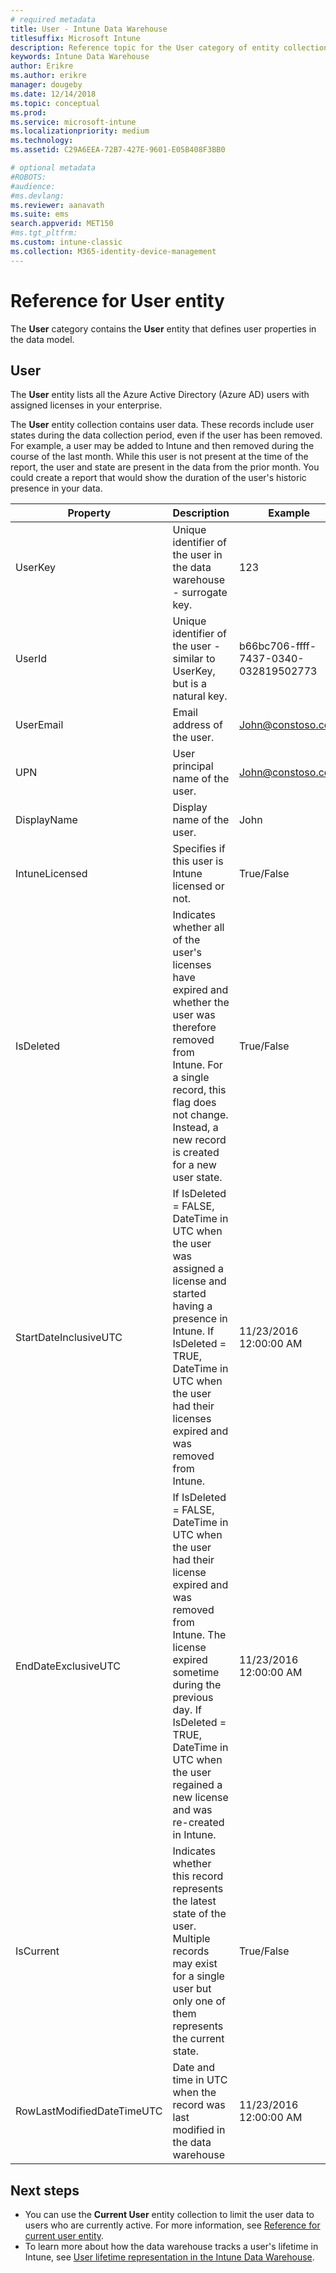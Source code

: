 ```yaml
---
# required metadata
title: User - Intune Data Warehouse
titlesuffix: Microsoft Intune
description: Reference topic for the User category of entity collections in the Intune Data Warehouse API.
keywords: Intune Data Warehouse
author: Erikre
ms.author: erikre
manager: dougeby
ms.date: 12/14/2018
ms.topic: conceptual
ms.prod:
ms.service: microsoft-intune
ms.localizationpriority: medium
ms.technology:
ms.assetid: C29A6EEA-72B7-427E-9601-E05B408F3BB0

# optional metadata
#ROBOTS:
#audience:
#ms.devlang:
ms.reviewer: aanavath
ms.suite: ems
search.appverid: MET150
#ms.tgt_pltfrm:
ms.custom: intune-classic
ms.collection: M365-identity-device-management
---
```


# Reference for User entity

The **User** category contains the **User** entity that defines user properties in the data model.

## User

The **User** entity lists all the Azure Active Directory (Azure AD) users with assigned licenses in your enterprise.

The **User** entity collection contains user data. These records include user states during the data collection period, even if the user has been removed. For example, a user may be added to Intune and then removed during the course of the last month. While this user  is not present at the time of the report, the user and state are present in the data from the prior month. You could create a report that would show the duration of the user's historic presence in your data.

| Property  | Description | Example |
|---------|------------|--------|
| UserKey |Unique identifier of the user in the data warehouse - surrogate key. |123 |
| UserId |Unique identifier of the user  - similar to UserKey, but is a natural key. |b66bc706-ffff-7437-0340-032819502773 |
| UserEmail |Email address of the user. |John@constoso.com |
| UPN | User principal name of the user. | John@constoso.com |
| DisplayName |Display name of the user. |John |
| IntuneLicensed |Specifies if this user is Intune licensed or not. |True/False |
| IsDeleted | Indicates whether all of the user's licenses have expired and whether the user was therefore removed from Intune. For a single record, this flag does not change. Instead, a new record is created for a new user state. |True/False |
| StartDateInclusiveUTC |If IsDeleted = FALSE, DateTime in UTC when the user was assigned a license and started having a presence in Intune. If IsDeleted = TRUE, DateTime in UTC when the user had their licenses expired and was removed from Intune. |11/23/2016 12:00:00 AM |
| EndDateExclusiveUTC |If IsDeleted = FALSE, DateTime in UTC when the user had their license expired and was removed from Intune. The license expired sometime during the previous day. If IsDeleted = TRUE, DateTime in UTC when the user regained a new license and was re-created in Intune.  |11/23/2016 12:00:00 AM |
| IsCurrent |Indicates whether this record represents the latest state of the user. Multiple records may exist for a single user but only one of them represents the current state.  |True/False |
| RowLastModifiedDateTimeUTC |Date and time in UTC when the record was last modified in the data warehouse  |11/23/2016 12:00:00 AM |

## Next steps
 - You can use the **Current User** entity collection to limit the user data to users who are currently active. For more information, see [Reference for current user entity](reports-ref-current-user.md).
 - To learn more about how the data warehouse tracks a user's lifetime in Intune, see [User lifetime representation in the Intune Data Warehouse](reports-ref-user-timeline.md).
